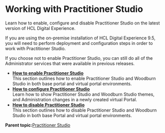# Working with Practitioner Studio

Learn how to enable, configure and disable Practitioner Studio on the latest version of HCL Digital Experience.

If you are using the on-premise installation of HCL Digital Experience 9.5, you will need to perform deployment and configuration steps in order to work with Practitioner Studio.

If you choose not to enable Practitioner Studio, you can still do all of the Administrator services that were available in previous releases.

-   **[How to enable Practitioner Studio](../practitioner_studio/enable_prac_studio.md)**  
This section outlines how to enable Practitioner Studio and Woodburn Studio in both base portal and virtual portal environments.
-   **[How to configure Practitioner Studio](../practitioner_studio/config_prac_studio.md)**  
Learn how to show Practitioner Studio and Woodburn Studio themes, and Administration changes in a newly created virtual Portal.
-   **[How to disable Practitioner Studio](../practitioner_studio/disable_prac_studio.md)**  
This section outlines how to disable Practitioner Studio and Woodburn Studio in both base Portal and virtual portal environments.

**Parent topic:**[Practitioner Studio](../practitioner_studio/practitionerstudio_overview.md)

